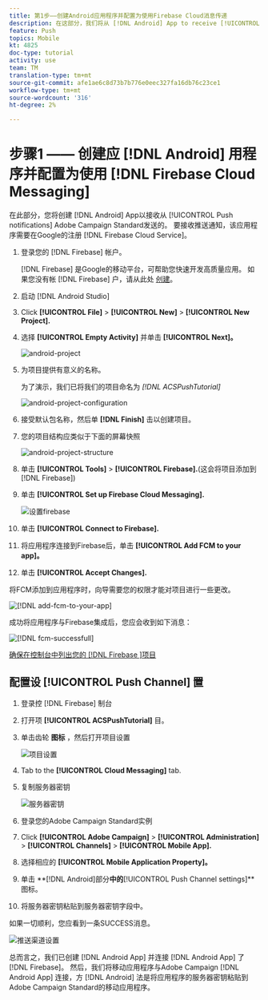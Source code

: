 ```yaml
---
title: 第1步——创建Android应用程序并配置为使用Firebase Cloud消息传递
description: 在这部分，我们将从 [!DNL Android] App to receive [!UICONTROL Push notifications] Adobe Campaign Standard创建。 要接收推送通知，该应用程序需要在Google's注册 [!DNL Firebase Cloud Service]。
feature: Push
topics: Mobile
kt: 4825
doc-type: tutorial
activity: use
team: TM
translation-type: tm+mt
source-git-commit: afe1ae6c8d73b7b776e0eec327fa16db76c23ce1
workflow-type: tm+mt
source-wordcount: '316'
ht-degree: 2%

---
```



# 步骤1 —— 创建应 [!DNL Android] 用程序并配置为使用 [!DNL Firebase Cloud Messaging]

在此部分，您将创建 [!DNL Android] App以接收从 [!UICONTROL Push notifications] Adobe Campaign Standard发送的。 要接收推送通知，该应用程序需要在Google的注册 [!DNL Firebase Cloud Service]。

1. 登录您的 [!DNL Firebase] 帐户。

   [!DNL Firebase] 是Google的移动平台，可帮助您快速开发高质量应用。 如果您没有帐 [!DNL Firebase] 户，请从此处 [创建](https://firebase.google.com)。

2. 启动 [!DNL Android Studio]
3. Click **[!UICONTROL File]** > **[!UICONTROL New]** > **[!UICONTROL New Project].**
4. 选择 **[!UICONTROL Empty Activity]** 并单击 **[!UICONTROL Next]。**

   ![android-project](assets/android-project.PNG)

5. 为项目提供有意义的名称。

   为了演示，我们已将我们的项目命名为 *[!DNL ACSPushTutorial]*

   ![android-project-configuration](assets/android-project-configuration.PNG)

6. 接受默认包名称，然后单 **[!DNL Finish]** 击以创建项目。
7. 您的项目结构应类似于下面的屏幕快照

   ![android-project-structure](assets/android-project-structure.PNG)

8. 单击 **[!UICONTROL Tools]** > **[!UICONTROL Firebase].**(这会将项目添加到[!DNL Firebase])
9. 单击 **[!UICONTROL Set up Firebase Cloud Messaging].**

   ![设置firebase](assets/android-project-firebase-messaging.PNG)

10. 单击 **[!UICONTROL Connect to Firebase].**
11. 将应用程序连接到Firebase后，单击 **[!UICONTROL Add FCM to your app]。**
12. 单击 **[!UICONTROL Accept Changes].**

   将FCM添加到应用程序时，向导需要您的权限才能对项目进行一些更改。

   ![[!DNL add-fcm-to-your-app]](assets/firebase-add-fcm-to-app.PNG)

成功将应用程序与Firebase集成后，您应会收到如下消息：

![[!DNL fcm-successfull]](assets/android-firebase-success.PNG)

[确保在控制台中列出您的 [!DNL Firebase ]项目](https://console.firebase.google.com/)

## 配置设 [!UICONTROL Push Channel] 置

1. 登录控 [!DNL Firebase] 制台
2. 打开项 **[!UICONTROL ACSPushTutorial]** 目。
3. 单击齿轮 **图标** ，然后打开项目设置

   ![项目设置](assets/firebase-project-settings.PNG)

4. Tab to the **[!UICONTROL Cloud Messaging]** tab.
5. 复制服务器密钥

   ![服务器密钥](assets/firebase-server-key.PNG)

6. 登录您的Adobe Campaign Standard实例
7. Click **[!UICONTROL Adobe Campaign]** > **[!UICONTROL Administration]** > **[!UICONTROL Channels]** > **[!UICONTROL Mobile App].**
8. 选择相应的 **[!UICONTROL Mobile Application Property]。**
9. 单击 **[!DNL Android]部分&#x200B;**中的&#x200B;**[!UICONTROL Push Channel settings]**图标。
10. 将服务器密钥粘贴到服务器密钥字段中。

如果一切顺利，您应看到一条SUCCESS消息。

![推送渠道设置](assets/push-channel-settings.PNG)

总而言之，我们已创建 [!DNL Android App] 并连接 [!DNL Android App] 了 [!DNL Firebase]。 然后，我们将移动应用程序与Adobe Campaign [!DNL Android App] 连接，方 [!DNL Android] 法是将应用程序的服务器密钥粘贴到Adobe Campaign Standard的移动应用程序。
